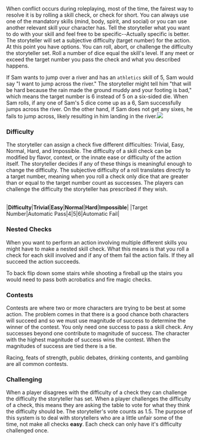 When conflict occurs during roleplaying, most of the time, the fairest way to resolve it is by rolling a skill check, or check for short. You can always use one of the mandatory skills (mind, body, spirit, and social) or you can use another relevant skill your character has. Tell the storyteller what you want to do with your skill and feel free to be specific--Actually specific is better. The storyteller will set a subjective difficulty (target number) for the action. At this point you have options. You can roll, abort, or challenge the difficulty the storyteller set. Roll a number of dice equal the skill's level. If any meet or exceed the target number you pass the check and what you described happens.

If Sam wants to jump over a river and has an `athletics` skill of 5, Sam would say "I want to jump across the river." The storyteller might tell him "that will be hard because the rain made the ground muddy and your footing is bad," which means the target number is 6 instead of 5 on a six-sided die. When Sam rolls, if any one of Sam's 5 dice come up as a 6, Sam successfully jumps across the river. On the other hand, if Sam does not get any sixes, he fails to jump across, likely resulting in him landing in the river.![](file:///C:/Users/harley/AppData/Local/Temp/lu12352d2x6lu.tmp/lu12352d2x6n3_tmp_20d46dffd9afb099.jpg)

### **Difficulty**

The storyteller can assign a check five different difficulties: Trivial, Easy, Normal, Hard, and Impossible. The difficulty of a skill check can be modified by flavor, context, or the innate ease or difficulty of the action itself. The storyteller decides if any of these things is meaningful enough to change the difficulty. The subjective difficulty of a roll translates directly to a target number, meaning when you roll a check only dice that are greater than or equal to the target number count as successes. The players can challenge the difficulty the storyteller has prescribed if they wish.

|   |   |   |   |   |   |
|---|---|---|---|---|---|
     
|**Difficulty**|**Trivial**|**Easy**|**Normal**|**Hard**|**Impossible**|
|Target Number|Automatic Pass|4|5|6|Automatic Fail|

### **Nested Checks**

When you want to perform an action involving multiple different skills you might have to make a nested skill check. What this means is that you roll a check for each skill involved and if any of them fail the action fails. If they all succeed the action succeeds.

To back flip down some stairs while shooting a fireball up the stairs you would need to pass both acrobatics and fire magic checks.

### **Contests**

Contests are where two or more characters are trying to be best at some action. The problem comes in that there is a good chance both characters will succeed and so we must use magnitude of success to determine the winner of the contest. You only need one success to pass a skill check. Any successes beyond one contribute to magnitude of success. The character with the highest magnitude of success wins the contest. When the magnitudes of success are tied there is a tie.

Racing, feats of strength, public debates, drinking contents, and gambling are all common contests.

### **Challenging**

When a player disagrees with the difficulty of a check they can challenge the difficulty the storyteller has set. When a player challenges the difficulty of a check, this means they are asking the table to vote for what they think the difficulty should be. The storyteller's vote counts as 1.5. The purpose of this system is to deal with storytellers who are a little unfair some of the time, not make all checks **easy**. Each check can only have it's difficulty challenged once.